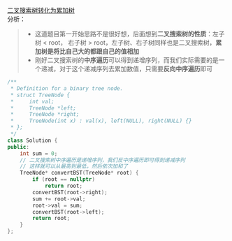 [二叉搜索树转化为累加树](https://leetcode-cn.com/problems/convert-bst-to-greater-tree/)    
分析：
> * 这道题目第一开始思路不是很好想，后面想到**二叉搜索树的性质**：左子树 < root， 右子树 > root，左子树、右子树同样也是二叉搜索树，**累加树是将比自己大的都跟自己的值相加**   
> * 刚好二叉搜索树的**中序遍历**可以得到递增序列，而我们实际需要的是一个递减，对于这个递减序列去累加数值，只需要**反向中序遍历**即可    
```C++
/**
 * Definition for a binary tree node.
 * struct TreeNode {
 *     int val;
 *     TreeNode *left;
 *     TreeNode *right;
 *     TreeNode(int x) : val(x), left(NULL), right(NULL) {}
 * };
 */
class Solution {
public:
    int sum = 0;
    // 二叉搜索树中序遍历是递增序列，我们反中序遍历即可得到递减序列
    // 这样就可以从最高到最低，然后依次加和了
    TreeNode* convertBST(TreeNode* root) {
        if (root == nullptr)
            return root; 
        convertBST(root->right);
        sum += root->val;
        root->val = sum;
        convertBST(root->left);
        return root;
    }
};
```
